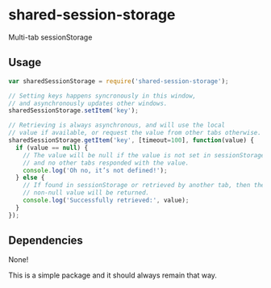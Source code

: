 # shared-session-storage

Multi-tab sessionStorage

## Usage

```javascript
var sharedSessionStorage = require('shared-session-storage');

// Setting keys happens syncronously in this window,
// and asynchronously updates other windows.
sharedSessionStorage.setItem('key');

// Retrieving is always asynchronous, and will use the local
// value if available, or request the value from other tabs otherwise.
sharedSessionStorage.getItem('key', [timeout=100], function(value) {
  if (value == null) {
    // The value will be null if the value is not set in sessionStorage,
    // and no other tabs responded with the value.
    console.log('Oh no, it’s not defined!');
  } else {
    // If found in sessionStorage or retrieved by another tab, then the
    // non-null value will be returned.
    console.log('Successfully retrieved:', value);
  }
});
```


## Dependencies

None!

This is a simple package and it should always remain that way.